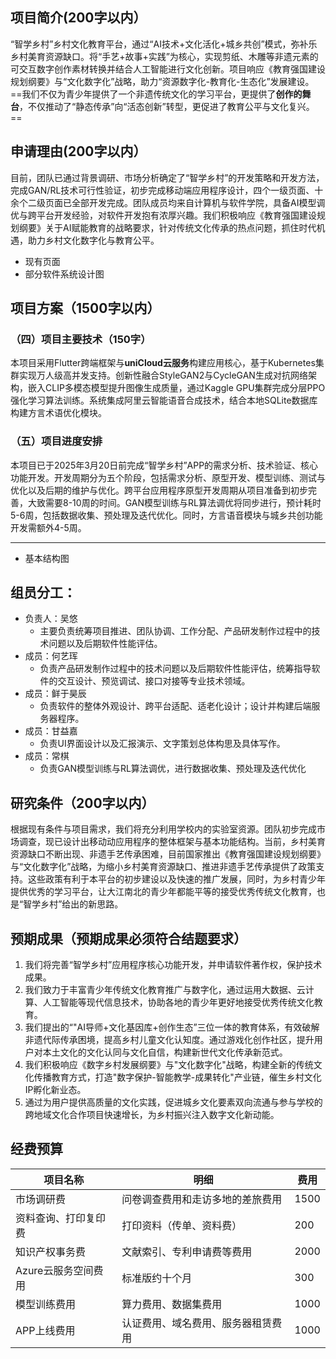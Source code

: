 ## 项目简介(200字以内）

“智学乡村”乡村文化教育平台，通过“AI技术+文化活化+城乡共创”模式，弥补乐乡村美育资源缺口。将“手艺+故事+实践”为核心，实现剪纸、木雕等非遗元素的可交互数字创作素材转换并结合人工智能进行文化创新。项目响应《教育强国建设规划纲要》与“文化数字化”战略，助力“资源数字化-教育化-生态化”发展建设。==我们不仅为青少年提供了一个非遗传统文化的学习平台，更提供了**创作的舞台**，不仅推动了“静态传承”向“活态创新”转型，更促进了教育公平与文化复兴。==



## 申请理由(200字以内）

目前，团队已通过背景调研、市场分析确定了“智学乡村”的开发策略和开发方法，完成GAN/RL技术可行性验证，初步完成移动端应用程序设计，四个一级页面、十余个二级页面已全部开发完成。团队成员均来自计算机与软件学院，具备AI模型调优与跨平台开发经验，对软件开发抱有浓厚兴趣。我们积极响应《教育强国建设规划纲要》关于AI赋能教育的战略要求，针对传统文化传承的热点问题，抓住时代机遇，助力乡村文化数字化与教育公平。

- 现有页面
- 部分软件系统设计图


## 项目方案（1500字以内）

###  （四）项目主要技术（150字）

本项目采用Flutter跨端框架与**uniCloud云服务**构建应用核心，基于Kubernetes集群实现万人级高并发支持。创新性融合StyleGAN2与CycleGAN生成对抗网络架构，嵌入CLIP多模态模型提升图像生成质量，通过Kaggle GPU集群完成分层PPO强化学习算法训练。系统集成阿里云智能语音合成技术，结合本地SQLite数据库构建方言术语优化模块。


### （五）项目进度安排

本项目已于2025年3月20日前完成“智学乡村”APP的需求分析、技术验证​、核心功能开发。开发周期分为五个阶段，包括需求分析、原型开发​、模型训练​、测试与优化​以及后期的维护与优化。跨平台应用程序原型开发周期从项目准备到初步完善，大致需要8-10周的时间。GAN模型训练与RL算法调优将同步进行，预计耗时5-6周，包括数据收集、预处理及迭代优化。同时，方言语音模块与城乡共创功能开发需额外4-5周。

---

- 基本结构图
## 组员分工：

- 负责人：吴悠
	- 主要负责统筹项目推进、团队协调、工作分配、产品研发制作过程中的技术问题以及后期软件性能评估。
- 成员：何艺珲
	- 负责产品研发制作过程中的技术问题以及后期软件性能评估，统筹指导软件的交互设计、预览调试、接口对接等专业技术领域。
- 成员：鲜于昊辰
	- 负责软件的整体外观设计、跨平台适配、适老化设计；设计并构建后端服务器程序。
- 成员：甘益嘉
	- 负责UI界面设计以及汇报演示、文字策划总体构思及具体写作。
- 成员：常棋
	- 负责GAN模型训练与RL算法调优，进行数据收集、预处理及迭代优化

## 研究条件（200字以内）


根据现有条件与项目需求，我们将充分利用学校内的实验室资源。团队初步完成市场调查，现已设计出移动动应用程序的整体框架与基本功能结构。当前，乡村美育资源缺口不断出现、非遗手艺传承困难，目前国家推出《教育强国建设规划纲要》与“文化数字化”战略，为缩小乡村美育资源缺口、推进非遗手艺传承提供了政策支持。这些政策有利于本平台的初步建设以及快速的推广发展，同时，为乡村青少年提供优秀的学习平台，让大江南北的青少年都能平等的接受优秀传统文化教育，也是“智学乡村”给出的新思路。



## 预期成果（预期成果必须符合结题要求）

1. 我们将完善“智学乡村”应用程序核心功能开发，并申请软件著作权，保护技术成果。
2. 我们致力于丰富青少年传统文化教育推广与数字化，通过运用大数据、云计算、人工智能等现代信息技术，协助各地的青少年更好地接受优秀传统文化教育。
3. 我们提出的“"AI导师+文化基因库+创作生态”三位一体的教育体系，有效破解非遗代际传承困境，提高乡村儿童文化认知度。通过游戏化创作社区，提升用户对本土文化的文化认同与文化自信，构建新世代文化传承新范式。
4. 我们积极响应《数字乡村发展纲要》与"文化数字化"战略，构建全新的传统文化传播教育方式，打造"数字保护-智能教学-成果转化"产业链，催生乡村文化IP孵化新业态。
5. 通过为用户提供高质量的文化实践，促进城乡文化要素双向流通与参与学校的跨地域文化合作项目快速增长，为乡村振兴注入数字文化新动能。


## 经费预算


| 项目名称         | 明细                | 费用   |
| ------------ | ----------------- | ---- |
| 市场调研费        | 问卷调查费用和走访多地的差旅费用  | 1500 |
| 资料查询、打印复印费   | 打印资料（传单、资料费）      | 200  |
| 知识产权事务费      | 文献索引、专利申请费等费用     | 2000 |
| Azure云服务空间费用 | 标准版约十个月           | 300  |
| 模型训练费用       | 算力费用、数据集费用        | 1000 |
| APP上线费用      | 认证费用、域名费用、服务器租赁费用 | 1000 |
